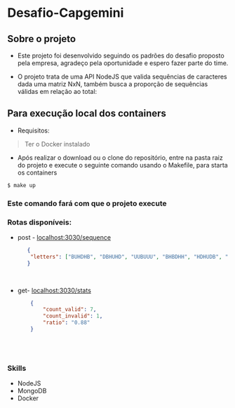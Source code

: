 # Desafio-Capgemini

## Sobre o projeto
* Este projeto foi desenvolvido seguindo os padrões do desafio proposto pela empresa, agradeço pela oportunidade e espero fazer parte do time.

* O projeto trata de uma API NodeJS que valida sequências de caracteres dada uma matriz NxN, também busca a proporção de sequências válidas em relação ao total:

## Para execução local dos containers

- Requisitos:

>Ter o Docker instalado

  - Após realizar o download ou o clone do repositório, entre na pasta raiz do projeto e execute o seguinte comando usando o Makefile, para starta os containers

```bash
$ make up
```
### Este comando fará com que o projeto execute


### Rotas disponíveis:
 * post -
[localhost:3030/sequence](http:localhost:3030/sequence) <br>
    ```json
       {
        "letters": ["BUHDHB", "DBHUHD", "UUBUUU", "BHBDHH", "HDHUDB", "UDBDUH"]
       }
    ```
<br>

 * get-
[localhost:3030/stats](http:localhost:3030/stats) <br>
    ```json
        {
            "count_valid": 7,
            "count_invalid": 1,
            "ratio": "0.88"
        }
    ```
<br><br>

### Skills
 * NodeJS
 * MongoDB
 * Docker